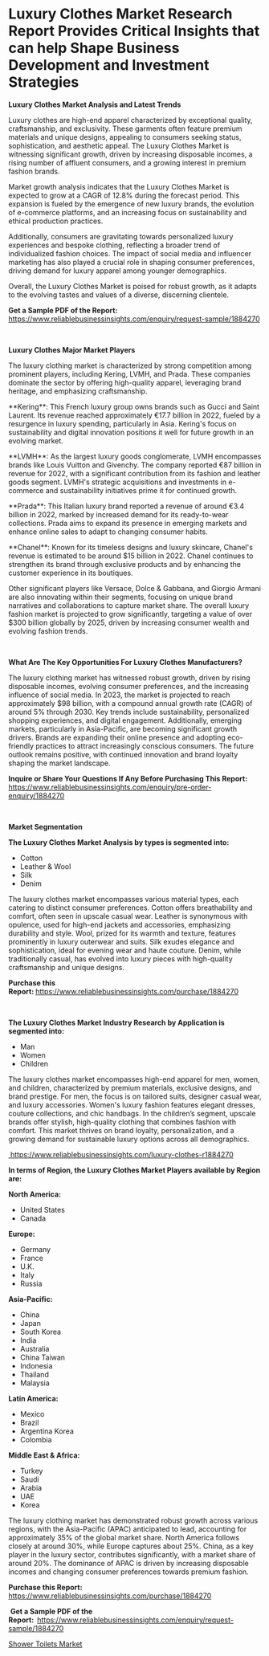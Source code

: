 <p><h1>Luxury Clothes Market Research Report Provides Critical Insights that can help Shape Business Development and Investment Strategies</h1></p><p><strong>Luxury Clothes Market Analysis and Latest Trends</strong></p>
<p><p>Luxury clothes are high-end apparel characterized by exceptional quality, craftsmanship, and exclusivity. These garments often feature premium materials and unique designs, appealing to consumers seeking status, sophistication, and aesthetic appeal. The Luxury Clothes Market is witnessing significant growth, driven by increasing disposable incomes, a rising number of affluent consumers, and a growing interest in premium fashion brands.</p><p>Market growth analysis indicates that the Luxury Clothes Market is expected to grow at a CAGR of 12.8% during the forecast period. This expansion is fueled by the emergence of new luxury brands, the evolution of e-commerce platforms, and an increasing focus on sustainability and ethical production practices. </p><p>Additionally, consumers are gravitating towards personalized luxury experiences and bespoke clothing, reflecting a broader trend of individualized fashion choices. The impact of social media and influencer marketing has also played a crucial role in shaping consumer preferences, driving demand for luxury apparel among younger demographics.</p><p>Overall, the Luxury Clothes Market is poised for robust growth, as it adapts to the evolving tastes and values of a diverse, discerning clientele.</p></p>
<p><strong>Get a Sample PDF of the Report:&nbsp;</strong> <a href="https://www.reliablebusinessinsights.com/enquiry/request-sample/1884270?utm_campaign=3083&utm_medium=2&utm_source=Github&utm_content=ia&utm_term=05042025&utm_id=luxury-clothes">https://www.reliablebusinessinsights.com/enquiry/request-sample/1884270</a></p>
<p>&nbsp;</p>
<p><strong>Luxury Clothes Major Market Players</strong></p>
<p><p>The luxury clothing market is characterized by strong competition among prominent players, including Kering, LVMH, and Prada. These companies dominate the sector by offering high-quality apparel, leveraging brand heritage, and emphasizing craftsmanship.</p><p>**Kering**: This French luxury group owns brands such as Gucci and Saint Laurent. Its revenue reached approximately €17.7 billion in 2022, fueled by a resurgence in luxury spending, particularly in Asia. Kering's focus on sustainability and digital innovation positions it well for future growth in an evolving market.</p><p>**LVMH**: As the largest luxury goods conglomerate, LVMH encompasses brands like Louis Vuitton and Givenchy. The company reported €87 billion in revenue for 2022, with a significant contribution from its fashion and leather goods segment. LVMH's strategic acquisitions and investments in e-commerce and sustainability initiatives prime it for continued growth.</p><p>**Prada**: This Italian luxury brand reported a revenue of around €3.4 billion in 2022, marked by increased demand for its ready-to-wear collections. Prada aims to expand its presence in emerging markets and enhance online sales to adapt to changing consumer habits.</p><p>**Chanel**: Known for its timeless designs and luxury skincare, Chanel's revenue is estimated to be around $15 billion in 2022. Chanel continues to strengthen its brand through exclusive products and by enhancing the customer experience in its boutiques.</p><p>Other significant players like Versace, Dolce & Gabbana, and Giorgio Armani are also innovating within their segments, focusing on unique brand narratives and collaborations to capture market share. The overall luxury fashion market is projected to grow significantly, targeting a value of over $300 billion globally by 2025, driven by increasing consumer wealth and evolving fashion trends.</p></p>
<p>&nbsp;</p>
<p><strong>What Are The Key Opportunities For Luxury Clothes Manufacturers?</strong></p>
<p><p>The luxury clothing market has witnessed robust growth, driven by rising disposable incomes, evolving consumer preferences, and the increasing influence of social media. In 2023, the market is projected to reach approximately $98 billion, with a compound annual growth rate (CAGR) of around 5% through 2030. Key trends include sustainability, personalized shopping experiences, and digital engagement. Additionally, emerging markets, particularly in Asia-Pacific, are becoming significant growth drivers. Brands are expanding their online presence and adopting eco-friendly practices to attract increasingly conscious consumers. The future outlook remains positive, with continued innovation and brand loyalty shaping the market landscape.</p></p>
<p><strong>Inquire or Share Your Questions If Any Before Purchasing This Report:</strong> <a href="https://www.reliablebusinessinsights.com/enquiry/pre-order-enquiry/1884270?utm_campaign=3083&utm_medium=2&utm_source=Github&utm_content=ia&utm_term=05042025&utm_id=luxury-clothes">https://www.reliablebusinessinsights.com/enquiry/pre-order-enquiry/1884270</a></p>
<p>&nbsp;</p>
<p><strong>Market Segmentation</strong></p>
<p><strong>The Luxury Clothes Market Analysis by types is segmented into:</strong></p>
<p><ul><li>Cotton</li><li>Leather & Wool</li><li>Silk</li><li>Denim</li></ul></p>
<p><p>The luxury clothes market encompasses various material types, each catering to distinct consumer preferences. Cotton offers breathability and comfort, often seen in upscale casual wear. Leather is synonymous with opulence, used for high-end jackets and accessories, emphasizing durability and style. Wool, prized for its warmth and texture, features prominently in luxury outerwear and suits. Silk exudes elegance and sophistication, ideal for evening wear and haute couture. Denim, while traditionally casual, has evolved into luxury pieces with high-quality craftsmanship and unique designs.</p></p>
<p><strong>Purchase this Report:&nbsp;</strong><a href="https://www.reliablebusinessinsights.com/purchase/1884270?utm_campaign=3083&utm_medium=2&utm_source=Github&utm_content=ia&utm_term=05042025&utm_id=luxury-clothes">https://www.reliablebusinessinsights.com/purchase/1884270</a></p>
<p>&nbsp;</p>
<p><strong>The Luxury Clothes Market Industry Research by Application is segmented into:</strong></p>
<p><ul><li>Man</li><li>Women</li><li>Children</li></ul></p>
<p><p>The luxury clothes market encompasses high-end apparel for men, women, and children, characterized by premium materials, exclusive designs, and brand prestige. For men, the focus is on tailored suits, designer casual wear, and luxury accessories. Women's luxury fashion features elegant dresses, couture collections, and chic handbags. In the children’s segment, upscale brands offer stylish, high-quality clothing that combines fashion with comfort. This market thrives on brand loyalty, personalization, and a growing demand for sustainable luxury options across all demographics.</p></p>
<p><a href="https://www.reliablebusinessinsights.com/luxury-clothes-r1884270?utm_campaign=3083&utm_medium=2&utm_source=Github&utm_content=ia&utm_term=05042025&utm_id=luxury-clothes">&nbsp;https://www.reliablebusinessinsights.com/luxury-clothes-r1884270</a></p>
<p><strong>In terms of Region, the Luxury Clothes Market Players available by Region are:</strong></p>
<p>
    <p> <strong> North America: </strong>
        <ul>
            <li>United States</li>
            <li>Canada</li>
        </ul>
        </p> 
    <p> <strong> Europe: </strong>
        <ul>
            <li>Germany</li>
            <li>France</li>
            <li>U.K.</li>
            <li>Italy</li>
            <li>Russia</li>
        </ul>
        </p> 
    <p> <strong> Asia-Pacific: </strong>
        <ul>
            <li>China</li>
            <li>Japan</li>
            <li>South Korea</li>
            <li>India</li>
            <li>Australia</li>
            <li>China Taiwan</li>
            <li>Indonesia</li>
            <li>Thailand</li>
            <li>Malaysia</li>
        </ul>
        </p> 
    <p> <strong> Latin America: </strong>
        <ul>
            <li>Mexico</li>
            <li>Brazil</li>
            <li>Argentina Korea</li>
            <li>Colombia</li>
        </ul>
        </p> 
    <p> <strong> Middle East & Africa: </strong>
        <ul>
            <li>Turkey</li>
            <li>Saudi</li>
            <li>Arabia</li>
            <li>UAE</li>
            <li>Korea</li>
        </ul>
    </p>
    </p>
<p><p>The luxury clothing market has demonstrated robust growth across various regions, with the Asia-Pacific (APAC) anticipated to lead, accounting for approximately 35% of the global market share. North America follows closely at around 30%, while Europe captures about 25%. China, as a key player in the luxury sector, contributes significantly, with a market share of around 20%. The dominance of APAC is driven by increasing disposable incomes and changing consumer preferences towards premium fashion.</p></p>
<p><strong>Purchase this Report: </strong><a href="https://www.reliablebusinessinsights.com/purchase/1884270?utm_campaign=3083&utm_medium=2&utm_source=Github&utm_content=ia&utm_term=05042025&utm_id=luxury-clothes">https://www.reliablebusinessinsights.com/purchase/1884270</a></p>
<p>&nbsp;<strong>Get a Sample PDF of the Report:&nbsp;&nbsp;</strong><a href="https://www.reliablebusinessinsights.com/enquiry/request-sample/1884270?utm_campaign=3083&utm_medium=2&utm_source=Github&utm_content=ia&utm_term=05042025&utm_id=luxury-clothes">https://www.reliablebusinessinsights.com/enquiry/request-sample/1884270</a></p>
<p><strong></strong></p>
<p><p><a href="https://github.com/lalolatiot/Market-Research-Report-List-1/blob/main/shower-toilets-market.md?utm_campaign=3083&utm_medium=2&utm_source=Github&utm_content=ia&utm_term=05042025&utm_id=luxury-clothes">Shower Toilets Market</a></p></p>